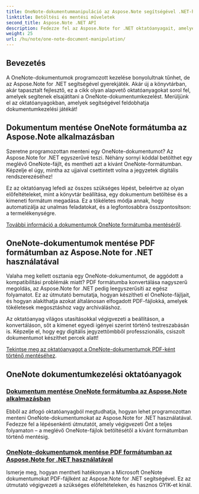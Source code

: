 ```yaml
---
title: OneNote-dokumentummanipuláció az Aspose.Note segítségével .NET-hez
linktitle: Betöltési és mentési műveletek
second_title: Aspose.Note .NET API
description: Fedezze fel az Aspose.Note for .NET oktatóanyagait, amelyek a OneNote-dokumentumok létrehozására, mentésére és konvertálására összpontosítanak praktikus, könnyen követhető példákkal és GYIK-vel.
weight: 25
url: /hu/note/one-note-document-manipulation/
---
```

## Bevezetés

A OneNote-dokumentumok programozott kezelése bonyolultnak tűnhet, de az Aspose.Note for .NET segítségével gyerekjáték. Akár új a könyvtárban, akár tapasztalt fejlesztő, ez a cikk olyan alapvető oktatóanyagokat sorol fel, amelyek segítenek elsajátítani a OneNote-dokumentumkezelést. Merüljünk el az oktatóanyagokban, amelyek segítségével feldobhatja dokumentumkezelési játékát!

## Dokumentum mentése OneNote formátumba az Aspose.Note alkalmazásban  

Szeretne programozottan menteni egy OneNote-dokumentumot? Az Aspose.Note for .NET egyszerűvé teszi. Néhány sornyi kóddal betölthet egy meglévő OneNote-fájlt, és mentheti azt a kívánt OneNote-formátumban. Képzelje el úgy, mintha az ujjaival csettintett volna a jegyzetek digitális rendszerezéséhez!  

Ez az oktatóanyag lefedi az összes szükséges lépést, beleértve az olyan előfeltételeket, mint a könyvtár beállítása, egy dokumentum betöltése és a kimeneti formátum megadása. Ez a tökéletes módja annak, hogy automatizálja az unalmas feladatokat, és a legfontosabbra összpontosítson: a termelékenységre.  

[További információ a dokumentumok OneNote formátumba mentéséről](./saving-document-to-one-note-format/).  

## OneNote-dokumentumok mentése PDF formátumban az Aspose.Note for .NET használatával  

Valaha meg kellett osztania egy OneNote-dokumentumot, de aggódott a kompatibilitási problémák miatt? PDF formátumba konvertálása nagyszerű megoldás, az Aspose.Note for .NET pedig leegyszerűsíti az egész folyamatot. Ez az útmutató bemutatja, hogyan készítheti el OneNote-fájljait, és hogyan alakíthatja azokat általánosan elfogadott PDF-fájlokká, amelyek tökéletesek megosztáshoz vagy archiváláshoz.  

Az oktatóanyag világos utasításokkal végigvezeti a beállításon, a konvertáláson, sőt a kimenet egyedi igényei szerint történő testreszabásán is. Képzelje el, hogy egy digitális jegyzettömbből professzionális, csiszolt dokumentumot készíthet percek alatt!  

[Tekintse meg az oktatóanyagot a OneNote-dokumentumok PDF-ként történő mentéséhez](./saving-one-note-document-pdf/).  

## OneNote dokumentumkezelési oktatóanyagok
### [Dokumentum mentése OneNote formátumba az Aspose.Note alkalmazásban](./saving-document-to-one-note-format/)
Ebből az átfogó oktatóanyagból megtudhatja, hogyan lehet programozottan menteni OneNote-dokumentumokat az Aspose.Note for .NET használatával. Fedezze fel a lépésenkénti útmutatót, amely végigvezeti Önt a teljes folyamaton – a meglévő OneNote-fájlok betöltésétől a kívánt formátumban történő mentésig.
### [OneNote-dokumentumok mentése PDF formátumban az Aspose.Note for .NET használatával](./saving-one-note-document-pdf/)
Ismerje meg, hogyan mentheti hatékonyan a Microsoft OneNote dokumentumokat PDF-fájlként az Aspose.Note for .NET segítségével. Ez az útmutató végigvezeti a szükséges előfeltételeken, és hasznos GYIK-et kínál.